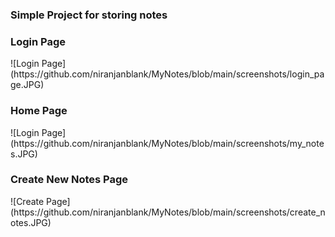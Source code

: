 ### Simple Project for storing notes

<h3> Login Page </h3>
![Login Page](https://github.com/niranjanblank/MyNotes/blob/main/screenshots/login_page.JPG)


<h3> Home Page </h3>
![Login Page](https://github.com/niranjanblank/MyNotes/blob/main/screenshots/my_notes.JPG)

<h3>Create New Notes Page</h3>
![Create Page](https://github.com/niranjanblank/MyNotes/blob/main/screenshots/create_notes.JPG)
